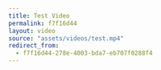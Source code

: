 ```yaml
---
title: Test Video
permalink: f7f16d44
layout: video
source: "assets/videos/test.mp4"
redirect_from:
  - f7f16d44-278e-4003-bda7-eb707f0288f4
---
```

